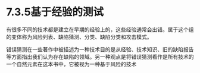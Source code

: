 # 7.3.5基于经验的测试

有很多不同的技术都是建立在早期的经验上的，这些经验通常会出错。属于这个组的变体称为风险列表、缺陷猜测、分类、缺陷分类和攻击模式。

错误猜测在一些著作中被描述为一种技术目的是从经验、技术知识、旧的缺陷报告等方面指出我们认为存在缺陷的领域。另一种观点是将错误猜测看作是所有技术的一个自然元素在这本书中，它被视为一种基于风险的技术